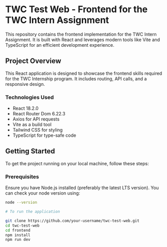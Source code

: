 # TWC Test Web - Frontend for the TWC Intern Assignment

This repository contains the frontend implementation for the TWC Intern Assignment. It is built with React and leverages modern tools like Vite and TypeScript for an efficient development experience.

## Project Overview

This React application is designed to showcase the frontend skills required for the TWC Internship program. It includes routing, API calls, and a responsive design.

### Technologies Used

- React 18.2.0
- React Router Dom 6.22.3
- Axios for API requests
- Vite as a build tool
- Tailwind CSS for styling
- TypeScript for type-safe code

## Getting Started

To get the project running on your local machine, follow these steps:

### Prerequisites

Ensure you have Node.js installed (preferably the latest LTS version). You can check your node version using:

```bash
node --version

# To run the application

git clone https://github.com/your-username/twc-test-web.git
cd twc-test-web
cd frontend
npm install
npm run dev

